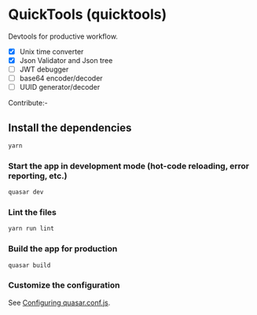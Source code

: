# QuickTools (quicktools)

Devtools for productive workflow.

- [x] Unix time converter
- [x] Json Validator and Json tree
- [ ] JWT debugger
- [ ] base64 encoder/decoder
- [ ] UUID generator/decoder

Contribute:-

## Install the dependencies

```bash
yarn
```

### Start the app in development mode (hot-code reloading, error reporting, etc.)

```bash
quasar dev
```

### Lint the files

```bash
yarn run lint
```

### Build the app for production

```bash
quasar build
```

### Customize the configuration

See [Configuring quasar.conf.js](https://quasar.dev/quasar-cli/quasar-conf-js).
